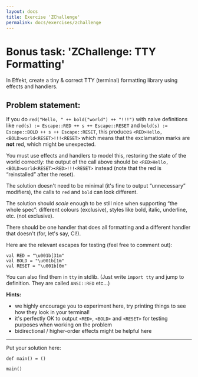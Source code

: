 ```yaml
---
layout: docs
title: Exercise 'ZChallenge'
permalink: docs/exercises/zchallenge
---
```


# Bonus task: 'ZChallenge: TTY Formatting'

In Effekt, create a tiny & correct TTY (terminal) formatting library using effects and handlers.

## Problem statement:

If you do `red("Hello, " ++ bold("world") ++ "!!!")` with naive definitions
like `red(s) := Escape::RED ++ s ++ Escape::RESET` and `bold(s) := Escape::BOLD ++ s ++ Escape::RESET`,
this produces `<RED>Hello, <BOLD>world<RESET>!!!<RESET>` which means that the exclamation marks are **not** red, which might be unexpected.

You must use effects and handlers to model this, restoring the state of the world correctly:
the output of the call above should be `<RED>Hello, <BOLD>world<RESET><RED>!!!<RESET>` instead
(note that the red is “reinstalled” after the reset).

The solution doesn't need to be minimal (it's fine to output “unnecessary” modifiers),
the calls to `red` and `bold` can look different.

The solution should _scale_ enough to be still nice when supporting “the whole spec”:
different colours (exclusive), styles like bold, italic, underline, etc. (not exclusive).

There should be one handler that does all formatting and a different handler that doesn't (for, let's say, CI!).

Here are the relevant escapes for testing (feel free to comment out):
```effekt
val RED = "\u001b[31m"
val BOLD = "\u001b[1m"
val RESET = "\u001b[0m"
```
You can also find them in `tty` in stdlib. (Just write `import tty` and jump to definition. They are called `ANSI::RED` etc...)

**Hints:**
- we highly encourage you to experiment here, try printing things to see how they look in your terminal!
- it's perfectly OK to output `<RED>`, `<BOLD>` and `<RESET>` for testing purposes when working on the problem
- bidirectional / higher-order effects might be helpful here

---

Put your solution here:

```effekt
def main() = ()
```

```effekt:repl
main()
```